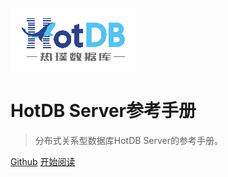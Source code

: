 <img class="coverpage-logo" src="assets/navicon-colorful.png" alt="logo"/>

# HotDB Server参考手册

> 分布式关系型数据库HotDB Server的参考手册。

[Github](https://github.com/DragonKnightOfBreeze/HotDB-Document)
[开始阅读](README.md)

